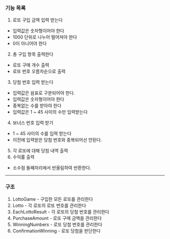 ### 기능 목록
1. 로또 구입 금액 입력 받는다
- 입력값은 숫자형이어야 한다
- 1000 단위로 나누어 떨어져야 한다
- 0이 아니어야 한다
2. 총 구입 항목 출력한다
- 로또 구매 개수 출력
- 로또 번호 오름차순으로 출력
3. 당첨 번호 입력 받는다
- 입력값은 쉼표로 구분되어야 한다.
- 입력값은 숫자형이어야 한다
- 중복없는 수를 받아야 한다
- 입력값은 1 ~ 45 사이의 수만 입력받는다
4. 보너스 번호 입력 받기
- 1 ~ 45 사이의 수를 입력 받는다
- 이전에 입력받은 당첨 번호와 중복되어선 안된다.
5. 각 로또에 대해 당첨 내역 출력
6. 수익률 출력
- 소수점 둘째자리에서 반올림하여 반환한다.

---

### 구조
1. LottoGame - 구입한 모든 로또를 관리한다
2. Lotto - 각 로또의 로또 번호를 관리한다
3. EachLottoResult - 각 로또의 당첨 번호를 관리한다
4. PurchaseAmount - 로또 구매 금액을 관리한다
5. WinningNumbers - 로또 당첨 번호를 관리한다
6. ConfirmationWinning - 로또 당첨을 판단한다
